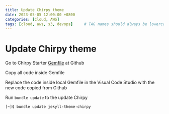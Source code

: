 ```yaml
---
title: Update Chirpy theme
date: 2023-05-05 12:00:00 +0800
categories: [Cloud, AWS]
tags: [cloud, aws, s3, devops]     # TAG names should always be lowercase
---
```

# Update Chirpy theme

Go to Chirpy Starter [Gemfile](https://github.com/cotes2020/chirpy-starter/blob/main/Gemfile) at Github

Copy all code inside Gemfile

Replace the code inside local Gemfile in the Visual Code Studio with the new code copied from Github

Run  `bundle update` to the update Chirpy

```shell
[~]$ bundle update jekyll-theme-chirpy
```
